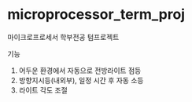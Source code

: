 # microprocessor_term_proj
마이크로프로세서 학부전공 텀프로젝트<br>

기능
1. 어두운 환경에서 자동으로 전방라이트 점등
2. 방향지시등(내외부), 일정 시간 후 자동 소등
3. 라이트 각도 조절
